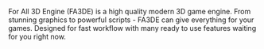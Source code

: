 For All 3D Engine (FA3DE) is a high quality modern 3D game engine. From stunning graphics to powerful scripts - FA3DE can give everything for your games. Designed for fast workflow with many ready to use features waiting for you right now. 
